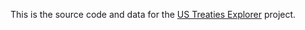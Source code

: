 This is the source code and data for the [US Treaties Explorer](http://gentleknowledge.com/student-projects/congress-treaties/) project.